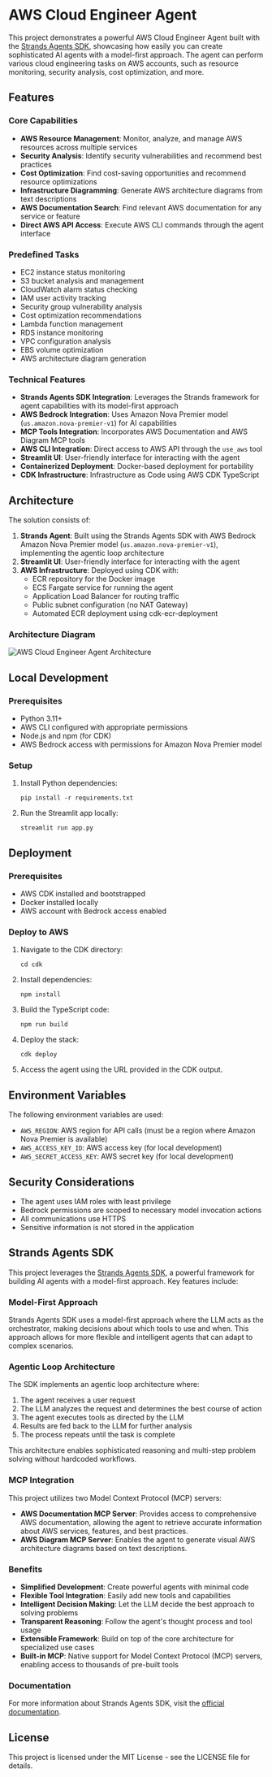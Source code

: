 # AWS Cloud Engineer Agent

This project demonstrates a powerful AWS Cloud Engineer Agent built with the [Strands Agents SDK](https://strandsagents.com/0.1.x/), showcasing how easily you can create sophisticated AI agents with a model-first approach. The agent can perform various cloud engineering tasks on AWS accounts, such as resource monitoring, security analysis, cost optimization, and more.

## Features

### Core Capabilities
- **AWS Resource Management**: Monitor, analyze, and manage AWS resources across multiple services
- **Security Analysis**: Identify security vulnerabilities and recommend best practices
- **Cost Optimization**: Find cost-saving opportunities and recommend resource optimizations
- **Infrastructure Diagramming**: Generate AWS architecture diagrams from text descriptions
- **AWS Documentation Search**: Find relevant AWS documentation for any service or feature
- **Direct AWS API Access**: Execute AWS CLI commands through the agent interface

### Predefined Tasks
- EC2 instance status monitoring
- S3 bucket analysis and management
- CloudWatch alarm status checking
- IAM user activity tracking
- Security group vulnerability analysis
- Cost optimization recommendations
- Lambda function management
- RDS instance monitoring
- VPC configuration analysis
- EBS volume optimization
- AWS architecture diagram generation

### Technical Features
- **Strands Agents SDK Integration**: Leverages the Strands framework for agent capabilities with its model-first approach
- **AWS Bedrock Integration**: Uses Amazon Nova Premier model (`us.amazon.nova-premier-v1`) for AI capabilities
- **MCP Tools Integration**: Incorporates AWS Documentation and AWS Diagram MCP tools
- **AWS CLI Integration**: Direct access to AWS API through the `use_aws` tool
- **Streamlit UI**: User-friendly interface for interacting with the agent
- **Containerized Deployment**: Docker-based deployment for portability
- **CDK Infrastructure**: Infrastructure as Code using AWS CDK TypeScript

## Architecture

The solution consists of:

1. **Strands Agent**: Built using the Strands Agents SDK with AWS Bedrock Amazon Nova Premier model (`us.amazon.nova-premier-v1`), implementing the agentic loop architecture
2. **Streamlit UI**: User-friendly interface for interacting with the agent
3. **AWS Infrastructure**: Deployed using CDK with:
   - ECR repository for the Docker image
   - ECS Fargate service for running the agent
   - Application Load Balancer for routing traffic
   - Public subnet configuration (no NAT Gateway)
   - Automated ECR deployment using cdk-ecr-deployment

### Architecture Diagram

![AWS Cloud Engineer Agent Architecture](./generated-diagrams/aws_cloud_engineer_agent_architecture.png)

## Local Development

### Prerequisites

- Python 3.11+
- AWS CLI configured with appropriate permissions
- Node.js and npm (for CDK)
- AWS Bedrock access with permissions for Amazon Nova Premier model

### Setup

1. Install Python dependencies:
   ```
   pip install -r requirements.txt
   ```

2. Run the Streamlit app locally:
   ```
   streamlit run app.py
   ```

## Deployment

### Prerequisites

- AWS CDK installed and bootstrapped
- Docker installed locally
- AWS account with Bedrock access enabled

### Deploy to AWS

1. Navigate to the CDK directory:
   ```
   cd cdk
   ```

2. Install dependencies:
   ```
   npm install
   ```

3. Build the TypeScript code:
   ```
   npm run build
   ```

4. Deploy the stack:
   ```
   cdk deploy
   ```

5. Access the agent using the URL provided in the CDK output.

## Environment Variables

The following environment variables are used:

- `AWS_REGION`: AWS region for API calls (must be a region where Amazon Nova Premier is available)
- `AWS_ACCESS_KEY_ID`: AWS access key (for local development)
- `AWS_SECRET_ACCESS_KEY`: AWS secret key (for local development)

## Security Considerations

- The agent uses IAM roles with least privilege
- Bedrock permissions are scoped to necessary model invocation actions
- All communications use HTTPS
- Sensitive information is not stored in the application

## Strands Agents SDK

This project leverages the [Strands Agents SDK](https://strandsagents.com/0.1.x/), a powerful framework for building AI agents with a model-first approach. Key features include:

### Model-First Approach
Strands Agents SDK uses a model-first approach where the LLM acts as the orchestrator, making decisions about which tools to use and when. This approach allows for more flexible and intelligent agents that can adapt to complex scenarios.

### Agentic Loop Architecture
The SDK implements an agentic loop architecture where:
1. The agent receives a user request
2. The LLM analyzes the request and determines the best course of action
3. The agent executes tools as directed by the LLM
4. Results are fed back to the LLM for further analysis
5. The process repeats until the task is complete

This architecture enables sophisticated reasoning and multi-step problem solving without hardcoded workflows.

### MCP Integration
This project utilizes two Model Context Protocol (MCP) servers:
- **AWS Documentation MCP Server**: Provides access to comprehensive AWS documentation, allowing the agent to retrieve accurate information about AWS services, features, and best practices.
- **AWS Diagram MCP Server**: Enables the agent to generate visual AWS architecture diagrams based on text descriptions.

### Benefits
- **Simplified Development**: Create powerful agents with minimal code
- **Flexible Tool Integration**: Easily add new tools and capabilities
- **Intelligent Decision Making**: Let the LLM decide the best approach to solving problems
- **Transparent Reasoning**: Follow the agent's thought process and tool usage
- **Extensible Framework**: Build on top of the core architecture for specialized use cases
- **Built-in MCP**: Native support for Model Context Protocol (MCP) servers, enabling access to thousands of pre-built tools

### Documentation
For more information about Strands Agents SDK, visit the [official documentation](https://strandsagents.com/0.1.x/).

## License

This project is licensed under the MIT License - see the LICENSE file for details.
